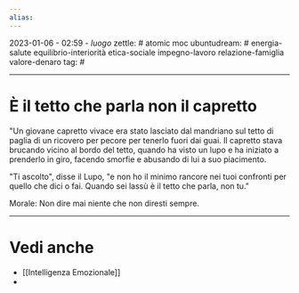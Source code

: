 ```yaml
---
alias: 
---
```

2023-01-06 - 02:59 - *luogo*
zettle: # atomic moc
ubuntudream: # energia-salute equilibrio-interiorità etica-sociale impegno-lavoro relazione-famiglia valore-denaro 
tag: #

---
# È il tetto che parla non il capretto
"Un giovane capretto vivace era stato lasciato dal mandriano sul tetto di paglia di un ricovero per pecore per tenerlo fuori dai guai. Il capretto stava brucando vicino al bordo del tetto, quando ha visto un lupo e ha iniziato a prenderlo in giro, facendo smorfie e abusando di lui a suo piacimento.

"Ti ascolto", disse il Lupo, "e non ho il minimo rancore nei tuoi confronti per quello che dici o fai. Quando sei lassù è il tetto che parla, non tu."

Morale: Non dire mai niente che non diresti sempre.


---
# Vedi anche
- [[Intelligenza Emozionale]]
- 